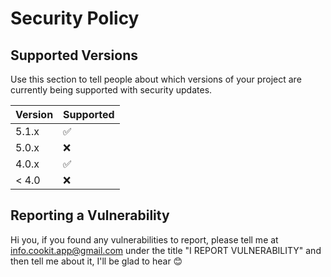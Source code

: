# Security Policy

## Supported Versions

Use this section to tell people about which versions of your project are
currently being supported with security updates.

| Version | Supported          |
| ------- | ------------------ |
| 5.1.x   | :white_check_mark: |
| 5.0.x   | :x:                |
| 4.0.x   | :white_check_mark: |
| < 4.0   | :x:                |

## Reporting a Vulnerability

Hi you, if you found any vulnerabilities to report, please tell me
at info.cookit.app@gmail.com under the title "I REPORT VULNERABILITY"
and then tell me about it, I'll be glad to hear 😊
